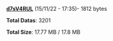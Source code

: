 [**d7sV4RUL**](/data/d7sV4RUL.txt) (15/11/22 - 17:35)- 1812 bytes

**Total Datas**: 3201

**Total Size**: 17.77 MB / 17.8 MB